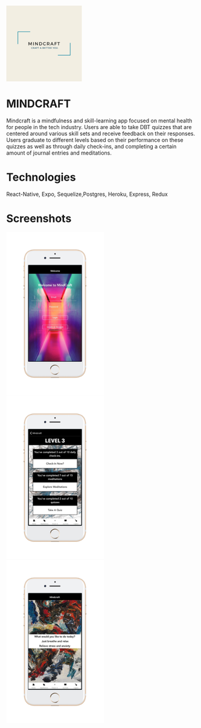 <img src="assets/images/Mindcraft-Logo.png" height="200" />

# MINDCRAFT

Mindcraft is a mindfulness and skill-learning app focused on mental health for people
in the tech industry. Users are able to take DBT quizzes that are centered around various skill sets and 
receive feedback on their responses. 
Users graduate to different levels based on their performance on these quizzes as well as through daily check-ins,
and completing a certain amount of journal entries and meditations. 

# Technologies

React-Native, Expo, Sequelize,Postgres, Heroku, Express, Redux

# Screenshots
<img src='assets/images/MC-Login.png' height="430"/>
<img src='assets/images/MC-Profile.png' height="430"/>
<img src='assets/images/MC-Meditations.png' height="430"/>







